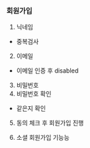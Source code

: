 ### 회원가입

1. 닉네임
- 중복검사

2. 이메일
- 이메일 인증 후 disabled

3. 비밀번호
4. 비밀번호 확인
- 같은지 확인

5. 동의 체크 후 회원가입 진행

6. 소셜 회원가입 기능능
